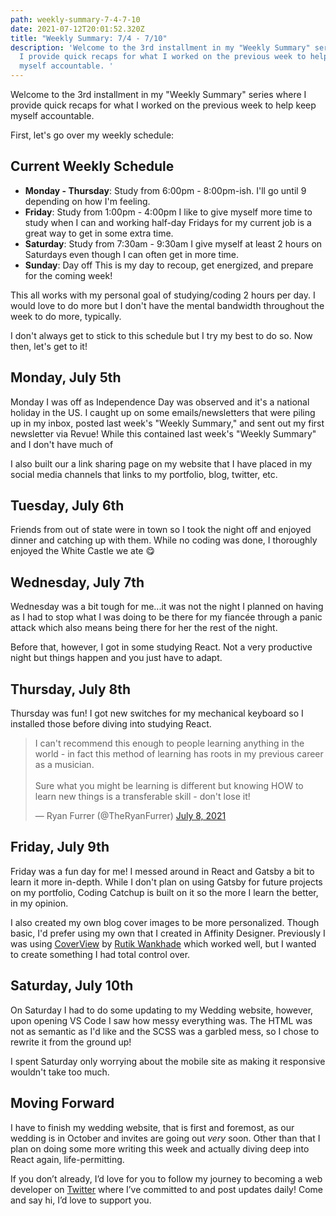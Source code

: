 ```yaml
---
path: weekly-summary-7-4-7-10
date: 2021-07-12T20:01:52.320Z
title: "Weekly Summary: 7/4 - 7/10"
description: 'Welcome to the 3rd installment in my "Weekly Summary" series where
  I provide quick recaps for what I worked on the previous week to help keep
  myself accountable. '
---
```

Welcome to the 3rd installment in my "Weekly Summary" series where I provide quick recaps for what I worked on the previous week to help keep myself accountable.

First, let's go over my weekly schedule:

## Current Weekly Schedule

* **Monday - Thursday**: Study from 6:00pm - 8:00pm-ish. I'll go until 9 depending on how I'm feeling.
* **Friday**: Study from 1:00pm - 4:00pm I like to give myself more time to study when I can and working half-day Fridays for my current job is a great way to get in some extra time.
* **Saturday**: Study from 7:30am - 9:30am I give myself at least 2 hours on Saturdays even though I can often get in more time.
* **Sunday**: Day off This is my day to recoup, get energized, and prepare for the coming week!

This all works with my personal goal of studying/coding 2 hours per day. I would love to do more but I don't have the mental bandwidth throughout the week to do more, typically.

I don't always get to stick to this schedule but I try my best to do so. Now then, let's get to it!

## Monday, July 5th

Monday I was off as Independence Day was observed and it's a national holiday in the US. I caught up on some emails/newsletters that were piling up in my inbox, posted last week's "Weekly Summary," and sent out my first newsletter via Revue! While this contained last week's "Weekly Summary" and I don't have much of

I also built our a link sharing page on my website that I have placed in my social media channels that links to my portfolio, blog, twitter, etc.

## Tuesday, July 6th

Friends from out of state were in town so I took the night off and enjoyed dinner and catching up with them. While no coding was done, I thoroughly enjoyed the White Castle we ate 😋

## Wednesday, July 7th

Wednesday was a bit tough for me...it was not the night I planned on having as I had to stop what I was doing to be there for my fiancée through a panic attack which also means being there for her the rest of the night.

Before that, however, I got in some studying React. Not a very productive night but things happen and you just have to adapt.

## Thursday, July 8th

Thursday was fun! I got new switches for my mechanical keyboard so I installed those before diving into studying React.

<blockquote class="twitter-tweet"><p lang="en" dir="ltr">I can&#39;t recommend this enough to people learning anything in the world - in fact this method of learning has roots in my previous career as a musician. <br><br>Sure what you might be learning is different but knowing HOW to learn new things is a transferable skill - don&#39;t lose it!</p>&mdash; Ryan Furrer (@TheRyanFurrer) <a href="https://twitter.com/TheRyanFurrer/status/1413276587156549632?ref_src=twsrc%5Etfw">July 8, 2021</a></blockquote>

## Friday, July 9th

Friday was a fun day for me! I messed around in React and Gatsby a bit to learn it more in-depth. While I don't plan on using Gatsby for future projects on my portfolio, Coding Catchup is built on it so the more I learn the better, in my opinion.

I also created my own blog cover images to be more personalized. Though basic, I'd prefer using my own that I created in Affinity Designer. Previously I was using [CoverView](https://coverview.vercel.app/) by [Rutik Wankhade](https://rutikwankhade.dev/) which worked well, but I wanted to create something I had total control over.

## Saturday, July 10th

On Saturday I had to do some updating to my Wedding website, however, upon opening VS Code I saw how messy everything was. The HTML was not as semantic as I'd like and the SCSS was a garbled mess, so I chose to rewrite it from the ground up!

I spent Saturday only worrying about the mobile site as making it responsive wouldn't take too much.

## Moving Forward

I have to finish my wedding website, that is first and foremost, as our wedding is in October and invites are going out *very* soon. Other than that I plan on doing some more writing this week and actually diving deep into React again, life-permitting.

If you don’t already, I’d love for you to follow my journey to becoming a web developer on [Twitter](https://twitter.com/TheRyanFurrer) where I’ve committed to and post updates daily! Come and say hi, I’d love to support you.